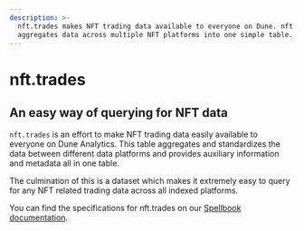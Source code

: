 ```yaml
---
description: >-
  nft.trades makes NFT trading data available to everyone on Dune. nft.trades
  aggregates data across multiple NFT platforms into one simple table.
---
```


# nft.trades

## **An easy way of querying for NFT data**

`nft.trades` is an effort to make NFT trading data easily available to everyone on Dune Analytics. This table aggregates and standardizes the data between different data platforms and provides auxiliary information and metadata all in one table.

The culmination of this is a dataset which makes it extremely easy to query for any NFT related trading data across all indexed platforms.

You can find the specifications for nft.trades on our [Spellbook documentation](https://dune.com/spellbook#!/model/model.spellbook.nft_trades).
